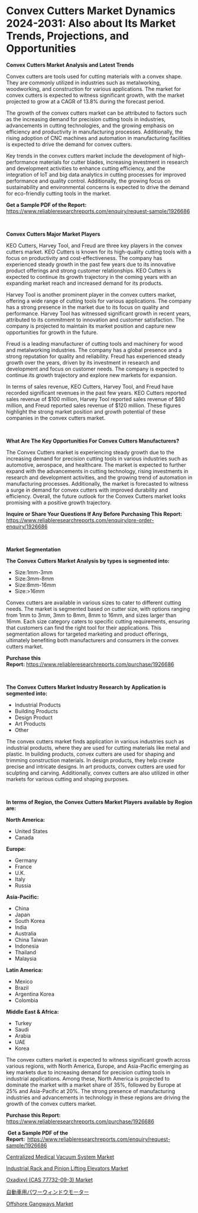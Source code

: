 <p><h1>Convex Cutters Market Dynamics 2024-2031: Also about Its Market Trends, Projections, and Opportunities</h1></p><p><strong>Convex Cutters Market Analysis and Latest Trends</strong></p>
<p><p>Convex cutters are tools used for cutting materials with a convex shape. They are commonly utilized in industries such as metalworking, woodworking, and construction for various applications. The market for convex cutters is expected to witness significant growth, with the market projected to grow at a CAGR of 13.8% during the forecast period.</p><p>The growth of the convex cutters market can be attributed to factors such as the increasing demand for precision cutting tools in industries, advancements in cutting technologies, and the growing emphasis on efficiency and productivity in manufacturing processes. Additionally, the rising adoption of CNC machines and automation in manufacturing facilities is expected to drive the demand for convex cutters.</p><p>Key trends in the convex cutters market include the development of high-performance materials for cutter blades, increasing investment in research and development activities to enhance cutting efficiency, and the integration of IoT and big data analytics in cutting processes for improved performance and quality control. Additionally, the growing focus on sustainability and environmental concerns is expected to drive the demand for eco-friendly cutting tools in the market.</p></p>
<p><strong>Get a Sample PDF of the Report:&nbsp;</strong> <a href="https://www.reliableresearchreports.com/enquiry/request-sample/1926686">https://www.reliableresearchreports.com/enquiry/request-sample/1926686</a></p>
<p>&nbsp;</p>
<p><strong>Convex Cutters Major Market Players</strong></p>
<p><p>KEO Cutters, Harvey Tool, and Freud are three key players in the convex cutters market. KEO Cutters is known for its high-quality cutting tools with a focus on productivity and cost-effectiveness. The company has experienced steady growth in the past few years due to its innovative product offerings and strong customer relationships. KEO Cutters is expected to continue its growth trajectory in the coming years with an expanding market reach and increased demand for its products.</p><p>Harvey Tool is another prominent player in the convex cutters market, offering a wide range of cutting tools for various applications. The company has a strong presence in the market due to its focus on quality and performance. Harvey Tool has witnessed significant growth in recent years, attributed to its commitment to innovation and customer satisfaction. The company is projected to maintain its market position and capture new opportunities for growth in the future.</p><p>Freud is a leading manufacturer of cutting tools and machinery for wood and metalworking industries. The company has a global presence and a strong reputation for quality and reliability. Freud has experienced steady growth over the years, driven by its investment in research and development and focus on customer needs. The company is expected to continue its growth trajectory and explore new markets for expansion.</p><p>In terms of sales revenue, KEO Cutters, Harvey Tool, and Freud have recorded significant revenues in the past few years. KEO Cutters reported sales revenue of $100 million, Harvey Tool reported sales revenue of $80 million, and Freud reported sales revenue of $120 million. These figures highlight the strong market position and growth potential of these companies in the convex cutters market.</p></p>
<p>&nbsp;</p>
<p><strong>What Are The Key Opportunities For Convex Cutters Manufacturers?</strong></p>
<p><p>The Convex Cutters market is experiencing steady growth due to the increasing demand for precision cutting tools in various industries such as automotive, aerospace, and healthcare. The market is expected to further expand with the advancements in cutting technology, rising investments in research and development activities, and the growing trend of automation in manufacturing processes. Additionally, the market is forecasted to witness a surge in demand for convex cutters with improved durability and efficiency. Overall, the future outlook for the Convex Cutters market looks promising with a positive growth trajectory.</p></p>
<p><strong>Inquire or Share Your Questions If Any Before Purchasing This Report:</strong> <a href="https://www.reliableresearchreports.com/enquiry/pre-order-enquiry/1926686">https://www.reliableresearchreports.com/enquiry/pre-order-enquiry/1926686</a></p>
<p>&nbsp;</p>
<p><strong>Market Segmentation</strong></p>
<p><strong>The Convex Cutters Market Analysis by types is segmented into:</strong></p>
<p><ul><li>Size:1mm-3mm</li><li>Size:3mm-8mm</li><li>Size:8mm-16mm</li><li>Size:>16mm</li></ul></p>
<p><p>Convex cutters are available in various sizes to cater to different cutting needs. The market is segmented based on cutter size, with options ranging from 1mm to 3mm, 3mm to 8mm, 8mm to 16mm, and sizes larger than 16mm. Each size category caters to specific cutting requirements, ensuring that customers can find the right tool for their applications. This segmentation allows for targeted marketing and product offerings, ultimately benefiting both manufacturers and consumers in the convex cutters market.</p></p>
<p><strong>Purchase this Report:&nbsp;</strong><a href="https://www.reliableresearchreports.com/purchase/1926686">https://www.reliableresearchreports.com/purchase/1926686</a></p>
<p>&nbsp;</p>
<p><strong>The Convex Cutters Market Industry Research by Application is segmented into:</strong></p>
<p><ul><li>Industrial Products</li><li>Building Products</li><li>Design Product</li><li>Art Products</li><li>Other</li></ul></p>
<p><p>The convex cutters market finds application in various industries such as industrial products, where they are used for cutting materials like metal and plastic. In building products, convex cutters are used for shaping and trimming construction materials. In design products, they help create precise and intricate designs. In art products, convex cutters are used for sculpting and carving. Additionally, convex cutters are also utilized in other markets for various cutting and shaping purposes.</p></p>
<p>&nbsp;</p>
<p><strong>In terms of Region, the Convex Cutters Market Players available by Region are:</strong></p>
<p>
    <p> <strong> North America: </strong>
        <ul>
            <li>United States</li>
            <li>Canada</li>
        </ul>
        </p> 
    <p> <strong> Europe: </strong>
        <ul>
            <li>Germany</li>
            <li>France</li>
            <li>U.K.</li>
            <li>Italy</li>
            <li>Russia</li>
        </ul>
        </p> 
    <p> <strong> Asia-Pacific: </strong>
        <ul>
            <li>China</li>
            <li>Japan</li>
            <li>South Korea</li>
            <li>India</li>
            <li>Australia</li>
            <li>China Taiwan</li>
            <li>Indonesia</li>
            <li>Thailand</li>
            <li>Malaysia</li>
        </ul>
        </p> 
    <p> <strong> Latin America: </strong>
        <ul>
            <li>Mexico</li>
            <li>Brazil</li>
            <li>Argentina Korea</li>
            <li>Colombia</li>
        </ul>
        </p> 
    <p> <strong> Middle East & Africa: </strong>
        <ul>
            <li>Turkey</li>
            <li>Saudi</li>
            <li>Arabia</li>
            <li>UAE</li>
            <li>Korea</li>
        </ul>
    </p>
    </p>
<p><p>The convex cutters market is expected to witness significant growth across various regions, with North America, Europe, and Asia-Pacific emerging as key markets due to increasing demand for precision cutting tools in industrial applications. Among these, North America is projected to dominate the market with a market share of 35%, followed by Europe at 25% and Asia-Pacific at 20%. The strong presence of manufacturing industries and advancements in technology in these regions are driving the growth of the convex cutters market.</p></p>
<p><strong>Purchase this Report: </strong><a href="https://www.reliableresearchreports.com/purchase/1926686">https://www.reliableresearchreports.com/purchase/1926686</a></p>
<p>&nbsp;<strong>Get a Sample PDF of the Report:&nbsp;&nbsp;</strong><a href="https://www.reliableresearchreports.com/enquiry/request-sample/1926686">https://www.reliableresearchreports.com/enquiry/request-sample/1926686</a></p>
<p><strong></strong></p>
<p><p><a href="https://cat-emmental-94b.notion.site/Centralized-Medical-Vacuum-System-Market-Size-Market-Trends-and-Growth-Outlook-forecasted-for-peri-47b4c8cca33e452391aae11b5b800582">Centralized Medical Vacuum System Market</a></p><p><a href="https://issuu.com/reportprime-2/docs/industrial-rack-and-pinion-lifting-elevators-marke">Industrial Rack and Pinion Lifting Elevators Market</a></p><p><a href="https://github.com/khansimonweber1lqujlwoz15d/Market-Research-Report-List-1/blob/main/oxadixyl-cas-77732-09-3-market.md">Oxadixyl (CAS 77732-09-3) Market</a></p><p><a href="https://github.com/efcvopdgkdx128/Market-Research-Report-List-1/blob/main/1801548184785.md">自動車用パワーウィンドウモーター</a></p><p><a href="https://github.com/Sherrillcrooksxa8i18ucf2m/Market-Research-Report-List-1/blob/main/offshore-gangways-market.md">Offshore Gangways Market</a></p></p>